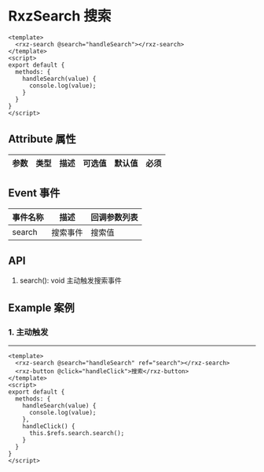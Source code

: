 # RxzSearch 搜索

<TestRxzSearch></TestRxzSearch>

```vue
<template>
  <rxz-search @search="handleSearch"></rxz-search>
</template>
<script>
export default {
  methods: {
    handleSearch(value) {
      console.log(value);
    }
  }
}
</script>
```

## Attribute 属性

| 参数             | 类型                                | 描述                             | 可选值                             | 默认值         | 必须  |
| -------------- | --------------------------------- | ------------------------------ | ------------------------------- | ----------- | --- |



## Event 事件

| 事件名称             | 描述         | 回调参数列表 |
| -------------------- | ------------ | ------------ |
| search                | 搜索事件 | 搜索值   |


## API

1. search(): void 主动触发搜索事件

## Example 案例

### 1. 主动触发

---

<TestRxzSearchExp1></TestRxzSearchExp1>

```vue
<template>
  <rxz-search @search="handleSearch" ref="search"></rxz-search>
  <rxz-button @click="handleClick">搜索</rxz-button>
</template>
<script>
export default {
  methods: {
    handleSearch(value) {
      console.log(value);
    },
    handleClick() {
      this.$refs.search.search();
    }
  }
}
</script>
```
